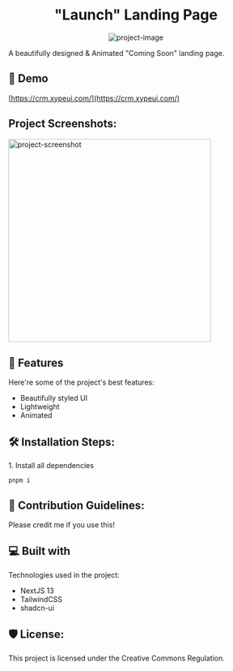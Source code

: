 <h1 align="center" id="title">"Launch" Landing Page</h1>

<p align="center"><img src="https://i.imgur.com/TH8dDRP.png" alt="project-image"></p>

<p id="description">A beautifully designed &amp; Animated "Coming Soon" landing page.</p>

<h2>🚀 Demo</h2>

[https://crm.xypeui.com/](https://crm.xypeui.com/)

<h2>Project Screenshots:</h2>

<img src="https://i.imgur.com/bf2BVZd.png" alt="project-screenshot" width="400" height="400/">

<h2>🧐 Features</h2>

Here're some of the project's best features:

- Beautifully styled UI
- Lightweight
- Animated

<h2>🛠️ Installation Steps:</h2>

<p>1. Install all dependencies</p>

```
pnpm i
```

<h2>🍰 Contribution Guidelines:</h2>

Please credit me if you use this!

<h2>💻 Built with</h2>

Technologies used in the project:

- NextJS 13
- TailwindCSS
- shadcn-ui

<h2>🛡️ License:</h2>

This project is licensed under the Creative Commons Regulation.
